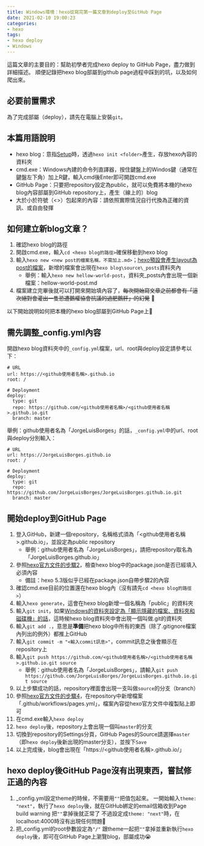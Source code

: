```yaml
---
title: Windows環境：hexo從寫完第一篇文章到deploy至GitHub Page
date: 2021-02-10 19:00:23
categories: 
- hexo
tags:
- hexo deploy
- Windows
---
```


這篇文章的主要目的：幫助初學者完成hexo deploy to GitHub Page，盡力做到詳細描述。
順便記錄把hexo blog部屬到github page過程中踩到的坑，以及如何爬出來。


## 必要前置需求
為了完成部屬（deploy），請先在電腦上安裝`git`。


## 本篇用語說明
- hexo blog：意指[Setup](https://hexo.io/docs/setup)時，透過`hexo init <folder>`產生，存放hexo內容的資料夾
- cmd.exe：Windows內建的命令列直譯器，按住鍵盤上的Windos鍵（通常在鍵盤左下角）加上R鍵，輸入cmd後Enter即可開啟cmd.exe
- GitHub Page：只要把repository設定為public，就可以免費將本機的hexo blog內容部屬到GitHub repository上，產生（線上的）blog
- 大於小於符號（<>）包起來的內容：請依照實際情況自行代換為正確的資訊、或自由發揮


## 如何建立新blog文章？
1. 確認hexo blog的路徑
1. 開啟cmd.exe，輸入`cd <hexo blog的路徑>`確保移動到hexo blog
1. 輸入`hexo new <new post的檔案名稱，不需加上.md>`；[hexo預設會產生layout為post的檔案](https://hexo.io/docs/writing)，新增的檔案會出現在`hexo blog\source\_posts`資料夾內
    - 舉例：輸入`hexo new hellow-world-post`，資料夾_posts內會出現一個新檔案：hellow-world-post.md
1. 檔案建立完畢後就可以打開來開始填內容了，~~每次開始寫文章之前都會有「這次絕對會灌出一隻恐遭鵝權協會抗議的過肥鵝肝」的幻覺~~ 🤗

以下開始說明如何把本機的hexo blog部屬到GitHub Page上🛫


<!-- more -->


## 需先調整_config.yml內容
開啟hexo blog資料夾中的`_config.yml`檔案，url、root與deploy設定請參考以下：
```
# URL
url: https://<github使用者名稱>.github.io
root: /

# Deployment
deploy:
  type: git
  repo: https://github.com/<github使用者名稱>/<github使用者名稱>.github.io.git
  branch: master
```

舉例：github使用者名為「JorgeLuisBorges」的話，`_config.yml`中的url、root與deploy分別輸入：
```
# URL
url: https://JorgeLuisBorges.github.io
root: /

# Deployment
deploy:
  type: git
  repo: https://github.com/JorgeLuisBorges/JorgeLuisBorges.github.io.git
  branch: master
```


## 開始deploy到GitHub Page
1. 登入GitHub，新建一個repository，名稱格式須為「<github使用者名稱>.github.io」，並設定為public repository
    - 舉例：github使用者名為「JorgeLuisBorges」，請把repository取名為「JorgeLuisBorges.github.io」
1. 參照[hexo官方文件的步驟2](https://hexo.io/docs/github-pages)，檢查hexo blog中的package.json是否已經填入必須內容
    - 備註：hexo 5.3版似乎已經在package.json自帶步驟2的內容
1. 確認cmd.exe目前的位置還在hexo blog內（沒有請先`cd <hexo blog的路徑>`）
1. 輸入`hexo generate`，這會在hexo blog新增一個名稱為「public」的資料夾
1. 輸入`git init`，如果[Windows的資料夾設定為「顯示隱藏的檔案、資料夾和磁碟機」的話](https://support.microsoft.com/zh-tw/windows/%E5%9C%A8-windows-10-%E4%B8%AD%E6%AA%A2%E8%A6%96%E9%9A%B1%E8%97%8F%E7%9A%84%E6%AA%94%E6%A1%88%E5%92%8C%E8%B3%87%E6%96%99%E5%A4%BE-97fbc472-c603-9d90-91d0-1166d1d9f4b5)，這時候hexo blog資料夾中會出現一個叫做.git的資料夾
1. 輸入`git add .`，意思是**準備**把hexo blog中所有的東西（除了.gitignore檔案內列出的例外）都推上GitHub
1. 輸入`git commit -m "<輸入commit訊息>"`，commit訊息之後會顯示在repository上
1. 輸入`git push https://github.com/<github使用者名稱>/<github使用者名稱>.github.io.git source`
    - 舉例：github使用者名為「JorgeLuisBorges」，請輸入`git push https://github.com/JorgeLuisBorges/JorgeLuisBorges.github.io.git source`
1. 以上步驟成功的話，repository裡面會出現一支叫做`source`的分支（branch）
1. 參照[hexo官方文件的步驟4](https://hexo.io/docs/github-pages)，在repository中新增檔案「.github/workflows/pages.yml」，檔案內容從hexo官方文件中複製貼上即可
1. 在cmd.exe輸入`hexo deploy`
1. `hexo deploy`後，repository上會出現一個叫`master`的分支
1. 切換到repository的Settings分頁，GitHub Pages的Source請選擇`master`（即`hexo deploy`後新出現的master分支），並按下`Save`
1. 以上完成後，blog會出現在「https://<github使用者名稱>.github.io/」


## hexo deploy後GitHub Page沒有出現東西，嘗試修正過的內容
1. _config.yml設定theme的時候，不需要用`""`把值包起來。
一開始輸入`theme: "next"`，執行了`hexo deploy`後，就在GitHub綁定的email信箱收到Page build warning
把`""`拿掉後就正常了
不過設定成`theme: "next"`時，在localhost:4000時沒有出現任何問題🤔
1. 把_config.yml的root參數設定為`"/"`
跟theme一起把`""`拿掉並重新執行`hexo deploy`後，即可在GitHub Page上瀏覽blog，部屬成功😭